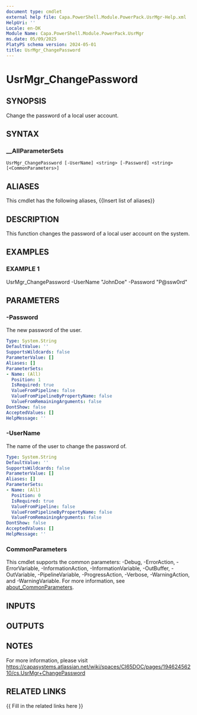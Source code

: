 ```yaml
---
document type: cmdlet
external help file: Capa.PowerShell.Module.PowerPack.UsrMgr-Help.xml
HelpUri: ''
Locale: en-DK
Module Name: Capa.PowerShell.Module.PowerPack.UsrMgr
ms.date: 05/09/2025
PlatyPS schema version: 2024-05-01
title: UsrMgr_ChangePassword
---
```


# UsrMgr_ChangePassword

## SYNOPSIS

Change the password of a local user account.

## SYNTAX

### __AllParameterSets

```
UsrMgr_ChangePassword [-UserName] <string> [-Password] <string> [<CommonParameters>]
```

## ALIASES

This cmdlet has the following aliases,
  {{Insert list of aliases}}

## DESCRIPTION

This function changes the password of a local user account on the system.

## EXAMPLES

### EXAMPLE 1

UsrMgr_ChangePassword -UserName "JohnDoe" -Password "P@ssw0rd"

## PARAMETERS

### -Password

The new password of the user.

```yaml
Type: System.String
DefaultValue: ''
SupportsWildcards: false
ParameterValue: []
Aliases: []
ParameterSets:
- Name: (All)
  Position: 1
  IsRequired: true
  ValueFromPipeline: false
  ValueFromPipelineByPropertyName: false
  ValueFromRemainingArguments: false
DontShow: false
AcceptedValues: []
HelpMessage: ''
```

### -UserName

The name of the user to change the password of.

```yaml
Type: System.String
DefaultValue: ''
SupportsWildcards: false
ParameterValue: []
Aliases: []
ParameterSets:
- Name: (All)
  Position: 0
  IsRequired: true
  ValueFromPipeline: false
  ValueFromPipelineByPropertyName: false
  ValueFromRemainingArguments: false
DontShow: false
AcceptedValues: []
HelpMessage: ''
```

### CommonParameters

This cmdlet supports the common parameters: -Debug, -ErrorAction, -ErrorVariable,
-InformationAction, -InformationVariable, -OutBuffer, -OutVariable, -PipelineVariable,
-ProgressAction, -Verbose, -WarningAction, and -WarningVariable. For more information, see
[about_CommonParameters](https://go.microsoft.com/fwlink/?LinkID=113216).

## INPUTS

## OUTPUTS

## NOTES

For more information, please visit https://capasystems.atlassian.net/wiki/spaces/CI65DOC/pages/19462456210/cs.UsrMgr+ChangePassword


## RELATED LINKS

{{ Fill in the related links here }}

